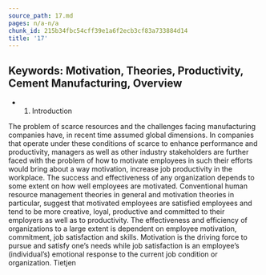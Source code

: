 ```yaml
---
source_path: 17.md
pages: n/a-n/a
chunk_id: 215b34fbc54cff39e1a6f2ecb3cf83a733884d14
title: '17'
---
```

## Keywords: Motivation, Theories, Productivity, Cement Manufacturing, Overview

- 1. Introduction

The problem of scarce resources and the challenges facing manufacturing companies have, in recent time assumed global dimensions. In companies that operate under these conditions of scarce to enhance performance and productivity, managers as well as other industry stakeholders are further faced with the problem of how to motivate employees in such their efforts would bring about a way motivation, increase job productivity in the workplace. The success and effectiveness of any organization depends to some extent on how well employees are motivated. Conventional human resource management theories in general and motivation theories in particular, suggest that motivated employees are satisfied employees and tend to be more creative, loyal, productive and committed to their employers as well as to productivity. The effectiveness and efficiency of organizations to a large extent is dependent on employee motivation, commitment, job satisfaction and skills. Motivation is the driving force to pursue and satisfy one’s needs while job satisfaction is an employee’s (individual’s) emotional response to the current job condition or organization. Tietjen
